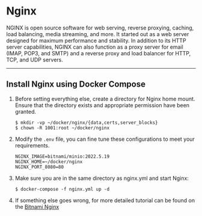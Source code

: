 # Nginx

NGINX is open source software for web serving, reverse proxying, caching, load balancing, media streaming, and more. It
started out as a web server designed for maximum performance and stability. In addition to its HTTP server capabilities,
NGINX can also function as a proxy server for email (IMAP, POP3, and SMTP) and a reverse proxy and load balancer for
HTTP, TCP, and UDP servers.

---

## Install Nginx using Docker Compose

1. Before setting everything else, create a directory for Nginx home mount. Ensure that the directory exists and
   appropriate permission have been granted.

   ```shell
   $ mkdir -vp ~/docker/nginx/{data,certs,server_blocks}
   $ chown -R 1001:root ~/docker/nginx
   ```

4. Modify the `.env` file, you can fine tune these configurations to meet your requirements.

   ```properties
   NGINX_IMAGE=bitnami/minio:2022.5.19
   NGINX_HOME=~/docker/nginx
   NGINX_PORT_8080=80
   ```

4. Make sure you are in the same directory as nginx.yml and start Nginx:

   ```shell
   $ docker-compose -f nginx.yml up -d
   ```

5. If something else goes wrong, for more detailed tutorial can be found on
   the [Bitnami Nginx](https://hub.docker.com/r/bitnami/nginx)